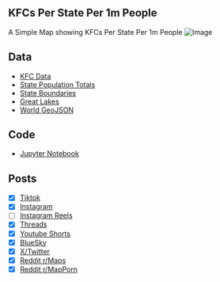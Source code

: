 ## KFCs Per State Per 1m People
A Simple Map showing KFCs Per State Per 1m People
![Image](https://drive.google.com/uc?export=view&id=1B4uAkz91CO1iSk-4YGrYmTwvqIf68Dy9)

## Data
* [KFC Data](https://locations.kfc.com/)
* [State Population Totals](https://www.census.gov/data/tables/time-series/demo/popest/2020s-state-total.html)
* [State Boundaries](https://www.census.gov/geographies/mapping-files/time-series/geo/carto-boundary-file.html)
* [Great Lakes](https://usicecenter.gov/Products/GreatLakesData)
* [World GeoJSON](https://public.opendatasoft.com/explore/dataset/world-administrative-boundaries/export/?flg=en-us)

## Code
* [Jupyter Notebook](FormatData.ipynb)

## Posts
- [x] [Tiktok](https://www.tiktok.com/@vinemapper/video/7476532596738936107)
- [x] [Instagram](https://www.instagram.com/p/DGlaVTkP_xX/)
- [ ] [Instagram Reels]()
- [x] [Threads](https://www.threads.net/@vinemapper/post/DGlaV1mvkMP)
- [x] [Youtube Shorts](https://youtube.com/shorts/mTDjhem1AoI)
- [x] [BlueSky](https://bsky.app/profile/vinemapper.bsky.social/post/3lj6fw4bvsk25)
- [x] [X/Twitter](https://x.com/VineMapper/status/1895163219880058958)
- [x] [Reddit r/Maps](https://www.reddit.com/r/Maps/comments/1izl6vz/kfcs_per_1m_people/)
- [x] [Reddit r/MapPorn](https://www.reddit.com/r/MapPorn/comments/1izl6tf/kfcs_per_1m_people/)
